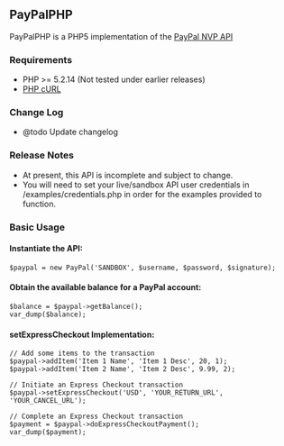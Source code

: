 ## PayPalPHP

PayPalPHP is a PHP5 implementation of the [PayPal NVP API][]

### Requirements

* PHP >= 5.2.14 (Not tested under earlier releases)
* [PHP cURL]

### Change Log

* @todo Update changelog

### Release Notes

- At present, this API is incomplete and subject to change.
- You will need to set your live/sandbox API user credentials in /examples/credentials.php in order for the examples provided to function.

### Basic Usage

#### Instantiate the API:

	$paypal = new PayPal('SANDBOX', $username, $password, $signature);

#### Obtain the available balance for a PayPal account:

	$balance = $paypal->getBalance();
	var_dump($balance);

#### setExpressCheckout Implementation:

	// Add some items to the transaction
	$paypal->addItem('Item 1 Name', 'Item 1 Desc', 20, 1);
	$paypal->addItem('Item 2 Name', 'Item 2 Desc', 9.99, 2);

	// Initiate an Express Checkout transaction
	$paypal->setExpressCheckout('USD', 'YOUR_RETURN_URL', 'YOUR_CANCEL_URL');
	
	// Complete an Express Checkout transaction
	$payment = $paypal->doExpressCheckoutPayment();
	var_dump($payment);

[PHP cURL]: http://php.net/manual/en/book.curl.php
[PayPal NVP API]: https://cms.paypal.com/uk/cgi-bin/?&cmd=_render-content&content_ID=developer/e_howto_api_nvp_NVPAPIOverview